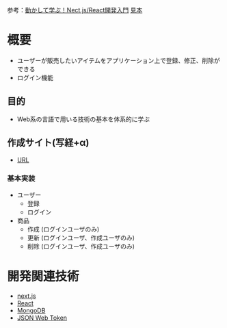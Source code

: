 参考：[動かして学ぶ！Nect.js/React開発入門](https://github.com/mod728/nextjs-book-fullstack-app-folder-v2)
[見本](https://nextbook-fullstack-app-folder.vercel.app/)

# 概要
- ユーザーが販売したいアイテムをアプリケーション上で登録、修正、削除ができる
- ログイン機能

## 目的
- Web系の言語で用いる技術の基本を体系的に学ぶ

## 作成サイト(写経+α)
- [URL](https://nextjs-app-beta-topaz.vercel.app/item/create)

### 基本実装
- ユーザー
  - 登録
  - ログイン
- 商品
  - 作成 (ログインユーザのみ)
  - 更新 (ログインユーザ、作成ユーザのみ)
  - 削除 (ログインユーザ、作成ユーザのみ)

# 開発関連技術
- [next.js](https://nextjs.org/)
- [React](https://ja.react.dev/)
- [MongoDB](https://cloud.mongodb.com/)
- [JSON Web Token](https://jwt.io/)